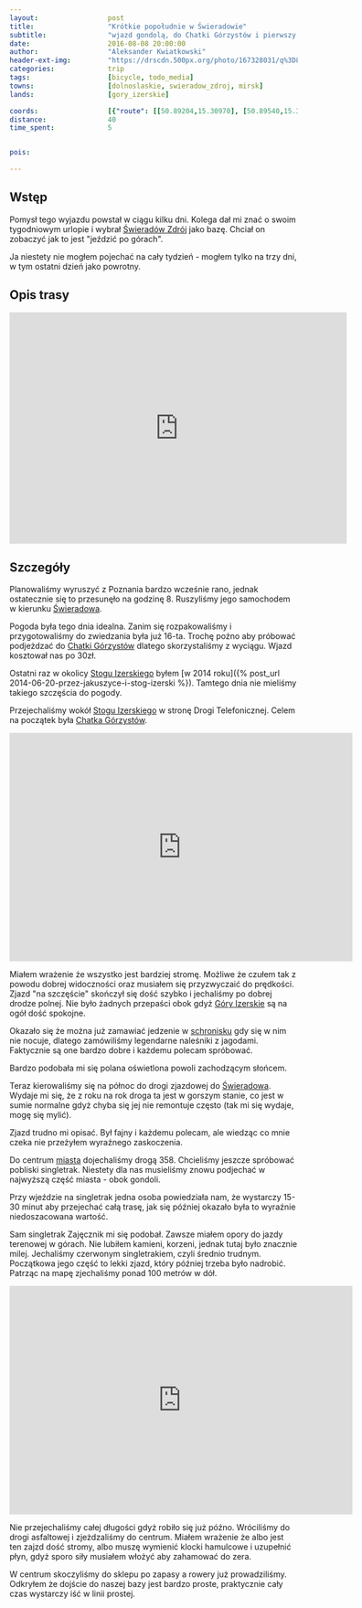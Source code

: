 ```yaml
---
layout:                 post
title:                  "Krótkie popołudnie w Świeradowie"
subtitle:               "wjazd gondolą, do Chatki Górzystów i pierwszy singletrak"
date:                   2016-08-08 20:00:00
author:                 "Aleksander Kwiatkowski"
header-ext-img:         "https://drscdn.500px.org/photo/167328031/q%3D80_m%3D2000/6a49b4365f8f63b54ff7588f816d16ff"
categories:             trip
tags:                   [bicycle, todo_media]
towns:                  [dolnoslaskie, swieradow_zdroj, mirsk]
lands:                  [gory_izerskie]

coords:                 [{"route": [[50.89204,15.30970], [50.89540,15.30558], [50.89537,15.30030], [50.88947,15.29262], [50.88755,15.29327], [50.88181,15.31305], [50.88113,15.32537], [50.87750,15.34365], [50.87390,15.34532], [50.86914,15.34494], [50.86434,15.34605], [50.86001,15.34476], [50.85895,15.34288], [50.85491,15.34640], [50.85605,15.35747], [50.85402,15.35863], [50.86318,15.35549], [50.87000,15.35386], [50.87393,15.34532], [50.88176,15.34434], [50.88990,15.33610], [50.89036,15.32464], [50.89429,15.33468], [50.89188,15.34313], [50.89261,15.34888], [50.89101,15.35296], [50.88934,15.35300], [50.89023,15.35957], [50.88858,15.35970], [50.89150,15.37360], [50.89770,15.36047], [50.90119,15.35103], [50.90263,15.34528], [50.90798,15.34391], [50.90725,15.34013], [50.91096,15.33519], [50.90974,15.32889], [50.91277,15.32219], [50.91056,15.32082], [50.91185,15.31271], [50.92187,15.31146], [50.92779,15.34163], [50.92373,15.33580], [50.91529,15.31889], [50.91188,15.31271], [50.91064,15.32082], [50.91291,15.32228], [50.90964,15.33052], [50.90309,15.34210]], "type": "bicycle"}]
distance:               40
time_spent:             5


pois:

---
```


[wiki-swieradow]: https://pl.wikipedia.org/wiki/%C5%9Awierad%C3%B3w-Zdr%C3%B3j
[wiki-chatka-gorzystow]: https://pl.wikipedia.org/wiki/Chatka_G%C3%B3rzyst%C3%B3w
[wiki-stog-izerski]: https://pl.wikipedia.org/wiki/St%C3%B3g_(G%C3%B3ry_Izerskie)
[wiki-gory-izerskie]: https://pl.wikipedia.org/wiki/G%C3%B3ry_Izerskie


Wstęp
-----

Pomysł tego wyjazdu powstał w ciągu kilku dni. Kolega dał mi znać o swoim tygodniowym
urlopie i wybrał [Świeradów Zdrój][wiki-swieradow] jako bazę. Chciał on zobaczyć
jak to jest "jeździć po górach".

Ja niestety nie mogłem pojechać na cały tydzień - mogłem tylko na trzy dni, w tym
ostatni dzień jako powrotny.

Opis trasy
----------

<iframe height='405' width='590' frameborder='0' allowtransparency='true' scrolling='no' src='https://www.strava.com/activities/669331466/embed/3643f249fa5d39433083a28ca79dbe60a4c56f6f'></iframe>

Szczegóły
---------

Planowaliśmy wyruszyć z Poznania bardzo wcześnie rano, jednak ostatecznie się to
przesunęło na godzinę 8. Ruszyliśmy jego samochodem w kierunku [Świeradowa][wiki-swieradow].

Pogoda była tego dnia idealna. Zanim się rozpakowaliśmy i przygotowaliśmy do
zwiedzania była już 16-ta. Trochę poźno aby próbować podjeżdzać do
[Chatki Górzystów][wiki-chatka-gorzystow] dlatego skorzystaliśmy z wyciągu.
Wjazd kosztował nas po 30zł.

Ostatni raz w okolicy [Stogu Izerskiego][wiki-stog-izerski] byłem
[w 2014 roku]({% post_url 2014-06-20-przez-jakuszyce-i-stog-izerski %}). Tamtego dnia
nie mieliśmy takiego szczęścia do pogody.

Przejechaliśmy wokół [Stogu Izerskiego][wiki-stog-izerski]
w stronę Drogi Telefonicznej. Celem na początek była
[Chatka Górzystów][wiki-chatka-gorzystow].

<div class="vimeo"><iframe src='http://player.vimeo.com/video/178881418' width="600" height="400" frameborder="0" webkitAllowFullScreen mozallowfullscreen allowFullScreen> </iframe></div>

Miałem wrażenie że
wszystko jest bardziej stromę. Możliwe że czułem tak z powodu dobrej widoczności
oraz musiałem się przyzwyczaić do prędkości. Zjazd "na szczęście" skończył się
dość szybko i jechaliśmy po dobrej drodze polnej. Nie było żadnych przepaści obok
gdyż [Góry Izerskie][wiki-gory-izerskie] są na ogół dość spokojne.

Okazało się że można już zamawiać jedzenie w [schronisku][wiki-chatka-gorzystow]
gdy się w nim nie nocuje, dlatego zamówiliśmy legendarne naleśniki z jagodami.
Faktycznie są one bardzo dobre i każdemu polecam spróbować.

Bardzo podobała mi się polana oświetlona powoli zachodzącym słońcem.

Teraz kierowaliśmy się na północ do drogi zjazdowej do [Świeradowa][wiki-swieradow].
Wydaje mi się, że z roku na rok droga ta jest w gorszym stanie, co jest w sumie
normalne gdyż chyba się jej nie remontuje często (tak mi się wydaje, mogę się mylić).

Zjazd trudno mi opisać. Był fajny i każdemu polecam, ale wiedząc co mnie czeka
nie przeżyłem wyraźnego zaskoczenia.

Do centrum [miasta][wiki-swieradow] dojechaliśmy drogą 358.
Chcieliśmy jeszcze spróbować pobliski singletrak. Niestety dla nas musieliśmy
znowu podjechać w najwyższą część miasta - obok gondoli.

Przy wjeździe na singletrak jedna osoba powiedziała nam, że wystarczy 15-30 minut aby przejechać
całą trasę, jak się później okazało była to wyraźnie niedoszacowana wartość.

Sam singletrak Zajęcznik mi się podobał. Zawsze miałem opory do jazdy terenowej w górach.
Nie lubiłem kamieni, korzeni, jednak tutaj było znacznie milej. Jechaliśmy
czerwonym singletrakiem, czyli średnio trudnym. Początkowa jego część to lekki
zjazd, który później trzeba było nadrobić. Patrząc na mapę zjechaliśmy ponad
100 metrów w dół.

<div class="vimeo"><iframe src='http://player.vimeo.com/video/181178278' width="600" height="400" frameborder="0" webkitAllowFullScreen mozallowfullscreen allowFullScreen> </iframe></div>

Nie przejechaliśmy całej długości gdyż robiło się już późno. Wróciliśmy do drogi
asfaltowej i zjeżdzaliśmy do centrum. Miałem wrażenie że albo jest ten zajzd
dość stromy,
albo muszę wymienić klocki hamulcowe i uzupełnić płyn, gdyż sporo siły
musiałem włożyć aby zahamować do zera.

W centrum skoczyliśmy do sklepu po zapasy a rowery już prowadziliśmy. Odkryłem
że dojście do naszej bazy jest bardzo proste, praktycznie cały czas wystarczy iść
w linii prostej.
